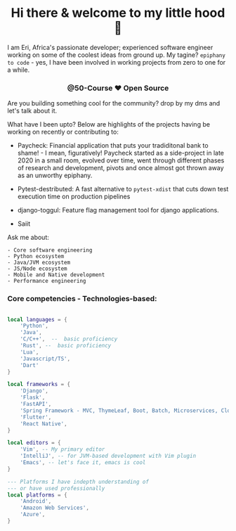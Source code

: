 <div align="center">

# Hi there & welcome to my little hood 👋

</div>

I am Eri, Africa's passionate developer; experienced software engineer working on some of the coolest ideas from ground up. My tagine? `epiphany to code` - yes,
I have been involved in working projects from zero to one for a while. 


<div align="center">

### @50-Course ❤️ Open Source

</div>


Are you building something cool for the community? drop by my dms and let's talk about it.

What have I been upto? Below are highlights of the projects having be working on recently or contributing to:

- Paycheck: Financial application that puts your tradiditonal bank to shame! - I mean, figuratively! Paycheck started as a side-project
in late 2020 in a small room, evolved over time, went through different phases of research and development, pivots and once almost got thrown away
as an unworthy epiphany. 

- Pytest-destributed: A fast alternative to `pytest-xdist` that cuts down test execution time on production pipelines

- django-toggul: Feature flag management tool for django applications.

- Saiit


Ask me about:

    - Core software engineering
    - Python ecosystem
    - Java/JVM ecosystem
    - JS/Node ecosystem
    - Mobile and Native development
    - Performance engineering


### Core competencies - Technologies-based:

```lua

local languages = {
    'Python',
    'Java',
    'C/C++',  --  basic proficiency
    'Rust', --  basic proficiency
    'Lua',
    'Javascript/TS',
    'Dart'
}

local frameworks = {
    'Django',
    'Flask',
    'FastAPI',
    'Spring Framework - MVC, ThymeLeaf, Boot, Batch, Microservices, Cloud',
    'Flutter',
    'React Native',
}

local editors = {
    'Vim', -- My primary editor
    'IntelliJ', -- for JVM-based development with Vim plugin
    'Emacs', -- let's face it, emacs is cool
}

--- Platforms I have indepth understanding of
--- or have used professionally
local platforms = {
    'Android',
    'Amazon Web Services',
    'Azure',
}

```

<!--
**50-Course/50-Course** is a ✨ _special_ ✨ repository because its `README.md` (this file) appears on your GitHub profile.

Here are some ideas to get you started:

- 🔭 I’m currently working on ...
- 🌱 I’m currently learning ...
- 👯 I’m looking to collaborate on ...
- 🤔 I’m looking for help with ...
- 💬 Ask me about ...
- 📫 How to reach me: ...
- 😄 Pronouns: ...
- ⚡ Fun fact: ...
-->
